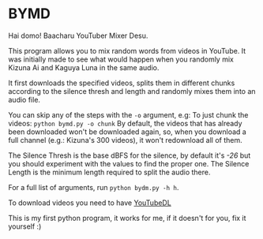 BYMD
====

Hai domo! Baacharu YouTuber Mixer Desu.

This program allows you to mix random words from videos in YouTube.
It was initially made to see what would happen when you randomly mix Kizuna Ai and
Kaguya Luna in the same audio.

It first downloads the specified videos, splits them in different chunks according
to the silence thresh and length and randomly mixes them into an audio file.

You can skip any of the steps with the `-o` argument, e.g: To just chunk the videos: `python bymd.py -o chunk`
By default, the videos that has already been downloaded won't be downloaded again, so, when you download a full
channel (e.g.: Kizuna's 300 videos), it won't redownload all of them.

The Silence Thresh is the base dBFS for the silence, by default it's *-26* but you should
experiment with the values to find the proper one.
The Silence Length is the minimum length required to split the audio there.

For a full list of arguments, run `python bydm.py -h h`.

To download videos you need to have [YouTubeDL](https://github.com/rg3/youtube-dl)

This is my first python program, it works for me, if it doesn't for you, fix it yourself :)